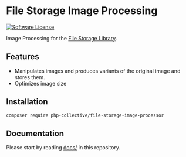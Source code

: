 # File Storage Image Processing

[![Software License](https://img.shields.io/badge/license-MIT-brightgreen.svg?style=flat-square)](LICENSE)

Image Processing for the [File Storage Library](https://github.com/php-collective/file-storage-image-processor).

## Features

 * Manipulates images and produces variants of the original image and stores them.
 * Optimizes image size

## Installation

```sh
composer require php-collective/file-storage-image-processor
```

## Documentation

Please start by reading [docs/](/docs/readme.md) in this repository.
